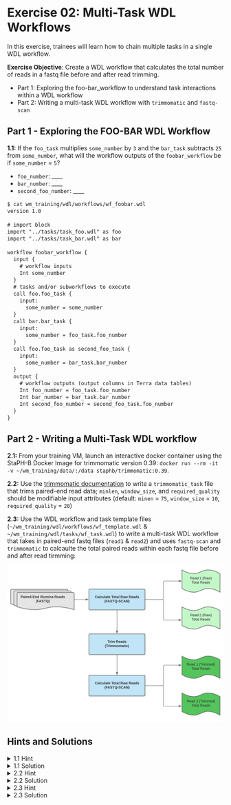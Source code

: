 # Exercise 02: Multi-Task WDL Workflows

In this exercise, trainees will learn how to chain multiple tasks in a single WDL workflow. 

**Exercise Objective**: Create a WDL workflow that calculates the total number of reads in a fastq file before and after read trimming. 
- Part 1: Exploring the foo-bar_workflow to understand task interactions within a WDL workflow
- Part 2: Writing a multi-task WDL workflow with `trimmomatic` and `fastq-scan`

## Part 1 - Exploring the FOO-BAR WDL Workflow
**1.1:** If the `foo_task` multiplies `some_number` by `3` and the `bar_task` subtracts `25` from `some_number`, what will the workflow outputs of the `foobar_workflow` be if `some_number` = `5`?

- `foo_number`: ____
- `bar_number`: ____
- `second_foo_number`: ____

```
$ cat wm_training/wdl/workflows/wf_foobar.wdl 
version 1.0

# import block
import "../tasks/task_foo.wdl" as foo
import "../tasks/task_bar.wdl" as bar

workflow foobar_workflow {
  input {
    # workflow inputs
    Int some_number
  }
  # tasks and/or subworkflows to execute
  call foo.foo_task {
    input:
      some_number = some_number
  }
  call bar.bar_task {
    input:
      some_number = foo_task.foo_number
  }
  call foo.foo_task as second_foo_task {
    input:
      some_number = bar_task.bar_number
  }
  output {
    # workflow outputs (output columns in Terra data tables)
    Int foo_number = foo_task.foo_number
    Int bar_number = bar_task.bar_number
    Int second_foo_number = second_foo_task.foo_number
  }
}
```

## Part 2 - Writing a Multi-Task WDL workflow
**2.1:** From your training VM, launch an interactive docker container using the StaPH-B Docker Image for trimmomatic version 0.39: `docker run --rm -it -v ~/wm_training/data/:/data staphb/trimmomatic:0.39`.

**2.2:** Use the [trimmomatic documentation](http://www.usadellab.org/cms/?page=trimmomatic) to write a `trimmomatic_task` file that trims paired-end read data; `minlen`, `window_size`, and `required_quality` should be modifiable input attributes (default: `minen` = `75`, `window_size` = `10`, `required_quality` = `20`)

**2.3:** Use the WDL workflow and task template files (`~/wm_training/wdl/workflows/wf_template.wdl` & `~/wm_training/wdl/tasks/wf_task.wdl`) to write a multi-task WDL workflow that takes in paired-end fastq files (`read1` & `read2`) and uses `fastq-scan` and `trimmomatic` to calcaulte the total paired reads within each fastq file before and after read tirmming:

<p align="center">
  <img src="../images/scan-n-trim_workflow.png" width="800" class="center">
</p>

## Hints and Solutions
<details>
 <summary> 1.1 Hint
 </summary><br />
 
 Use the `miniwdl run` command to execute the `foobar` WDL workflow hosted in this repository to find out:<br />

   `$ miniwdl run ~/wm_training/wdl/workflows/wf_foobar.wdl -i ~/wm_training/data/exercise_02/foobar_inputs.json`

</details>

<details>
 <summary> 1.1 Solution 
 </summary><br />   

If `some_number` = `5`:
 - `foo_number` = `5 * 3` = `15`
 - `bar_number` = `15 - 25` = `-10`
 - `second_foo_number`: = `-10 * 3` = `-30`

</details>

<details>
 <summary> 2.2 Hint
 </summary><br />
 
 How does the hworld_inputs.json file define the `name` input attribute?

</details>

<details>
  <summary> 2.2 Solution 
   </summary><br />

   By modifying the string `"Kevin G. Libuit"` the input file can be modified to print any name, *e.g.*:<br />

```
 $ cat ~/wm_training/wdl/data/hwrold/hworld_inputs.json
 {
  "hworld_workflow.name": "John Doe"
 }
```

</details>

<details>
 <summary> 2.3 Hint
 </summary><br />
 
Here's a potential start to  `task_fastq_scan.wdl` file:

```
task fastq_scan_task {
  meta {
    # task metadata
    description: "Task to run fastq_scan"
  }
  input {
    # task inputs
    File read1
    File read2
    String docker = "staphb/fastq-scan:0.4.4"
    Int cpu = 2
    Int memory = 2
  }
```

With these input attributes, how can we construct a `command` block to execute the appropriate `fastq-scan` command? What information needs to be defined in the `runtime` block?

</details>

<details>
  <summary> 2.3 Solution 
  </summary><br />
  
Check the following files in the [`solutions` branch](https://github.com/theiagen/wm_training/tree/solutions) of this repository: 
    - [`wm_training/wdl/tasks/task_fastq_scan.wdl`](https://github.com/theiagen/wm_training/blob/solutions/wdl/tasks/task_fastq_scan.wdl)
    - [`wm_training/wdl/workflows/wf_fastq_scan.wdl`](https://github.com/theiagen/wm_training/blob/solutions/wdl/workflows/wf_fastq_scan.wdl)

</details>
